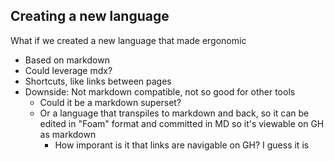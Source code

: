 ## Creating a new language

What if we created a new language that made ergonomic

- Based on markdown
- Could leverage mdx?
- Shortcuts, like links between pages
- Downside: Not markdown compatible, not so good for other tools
  - Could it be a markdown superset? 
  - Or a language that transpiles to markdown and back, so it can be edited in "Foam" format and committed in MD so it's viewable on GH as markdown
    - How imporant is it that links are navigable on GH? I guess it is